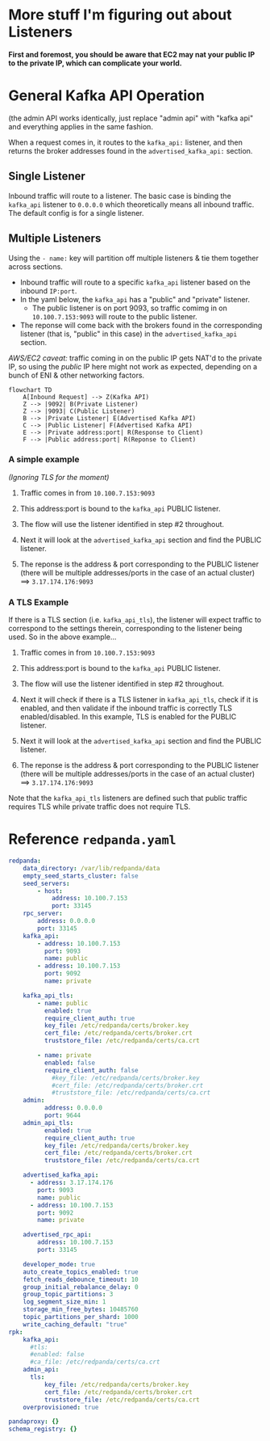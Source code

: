 # More stuff I'm figuring out about Listeners


**First and foremost, you should be aware that EC2 may nat your public IP to the private IP, which can complicate your world.**

# General Kafka API Operation

(the admin API works identically, just replace "admin api" with "kafka api" and everything applies in the same fashion.

When a request comes in, it routes to the `kafka_api:` listener, and then returns the broker addresses found in the `advertised_kafka_api:` section.  

## Single Listener

Inbound traffic will route to a listener.   The basic case is binding the `kafka_api` listener to `0.0.0.0` which theoretically means all inbound traffic.  The default config is for a single listener.


## Multiple Listeners

Using the `- name:` key will partition off multiple listeners & tie them together across sections.

* Inbound traffic will route to a specific `kafka_api` listener based on the inbound `IP:port`.
* In the yaml below, the `kafka_api` has a "public" and "private" listener.
  * The public listener is on port 9093, so  traffic comimg in on `10.100.7.153:9093` will route to the public listener.
* The reponse will come back with the brokers found in the corresponding listener (that is, "public" in this case) in the `advertised_kafka_api` section.

_AWS/EC2 caveat:_  traffic coming in on the public IP gets NAT'd to the private IP, so using the _public_ IP here might not work as expected, depending on a bunch of ENI & other networking factors.

```mermaid
flowchart TD
    A[Inbound Request] --> Z(Kafka API)
    Z --> |9092| B(Private Listener)
    Z --> |9093| C(Public Listener)
    B --> |Private Listener| E(Advertised Kafka API)
    C --> |Public Listener| F(Advertised Kafka API)
    E --> |Private address:port| R(Response to Client)
    F --> |Public address:port| R(Reponse to Client)
```


### A simple example

_(Ignoring TLS for the moment)_

1.  Traffic comes in from `10.100.7.153:9093`

2.  This address:port is bound to the `kafka_api` PUBLIC listener. 

3.  The flow will use the listener identified in step #2 throughout.

4.  Next it will look at the `advertised_kafka_api` section and find the PUBLIC listener.

5.  The reponse is the address & port corresponding to the PUBLIC listener (there will be multiple addresses/ports in the case of an actual cluster)  ==> `3.17.174.176:9093`





### A TLS Example

If there is a TLS section (i.e. `kafka_api_tls`), the listener will expect traffic to correspond to the settings therein, corresponding to the listener being used.   So in the above example...

1.  Traffic comes in from `10.100.7.153:9093`

2.  This address:port is bound to the `kafka_api` PUBLIC listener. 

3.  The flow will use the listener identified in step #2 throughout.

4.  Next it will check if there is a TLS listener in `kafka_api_tls`, check if it is enabled, and then validate if the inbound traffic is correctly TLS enabled/disabled.  In this example, TLS is enabled for the PUBLIC listener.

5.  Next it will look at the `advertised_kafka_api` section and find the PUBLIC listener.

6.  The reponse is the address & port corresponding to the PUBLIC listener (there will be multiple addresses/ports in the case of an actual cluster)  ==> `3.17.174.176:9093`


Note that the `kafka_api_tls` listeners are defined such that public traffic requires TLS while private traffic does not require TLS.


# Reference `redpanda.yaml`

```yaml
redpanda:
    data_directory: /var/lib/redpanda/data
    empty_seed_starts_cluster: false
    seed_servers:
        - host:
            address: 10.100.7.153
            port: 33145
    rpc_server:
        address: 0.0.0.0
        port: 33145
    kafka_api:
        - address: 10.100.7.153
          port: 9093
          name: public
        - address: 10.100.7.153
          port: 9092
          name: private

    kafka_api_tls:
        - name: public
          enabled: true
          require_client_auth: true
          key_file: /etc/redpanda/certs/broker.key
          cert_file: /etc/redpanda/certs/broker.crt
          truststore_file: /etc/redpanda/certs/ca.crt

        - name: private
          enabled: false
          require_client_auth: false
            #key_file: /etc/redpanda/certs/broker.key
            #cert_file: /etc/redpanda/certs/broker.crt
            #truststore_file: /etc/redpanda/certs/ca.crt
    admin:
          address: 0.0.0.0
          port: 9644
    admin_api_tls:
          enabled: true
          require_client_auth: true
          key_file: /etc/redpanda/certs/broker.key
          cert_file: /etc/redpanda/certs/broker.crt
          truststore_file: /etc/redpanda/certs/ca.crt

    advertised_kafka_api:
      - address: 3.17.174.176
        port: 9093
        name: public
      - address: 10.100.7.153
        port: 9092
        name: private

    advertised_rpc_api:
        address: 10.100.7.153
        port: 33145

    developer_mode: true
    auto_create_topics_enabled: true
    fetch_reads_debounce_timeout: 10
    group_initial_rebalance_delay: 0
    group_topic_partitions: 3
    log_segment_size_min: 1
    storage_min_free_bytes: 10485760
    topic_partitions_per_shard: 1000
    write_caching_default: "true"
rpk:
    kafka_api:
      #tls:
      #enabled: false
      #ca_file: /etc/redpanda/certs/ca.crt
    admin_api:
      tls:
          key_file: /etc/redpanda/certs/broker.key
          cert_file: /etc/redpanda/certs/broker.crt
          truststore_file: /etc/redpanda/certs/ca.crt
    overprovisioned: true

pandaproxy: {}
schema_registry: {}
```


